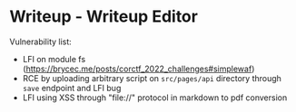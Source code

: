 # Writeup - Writeup Editor

Vulnerability list:
- LFI on module fs (https://brycec.me/posts/corctf_2022_challenges#simplewaf)
- RCE by uploading arbitrary script on `src/pages/api` directory through `save` endpoint and LFI bug
- LFI using XSS through "file://" protocol in markdown to pdf conversion